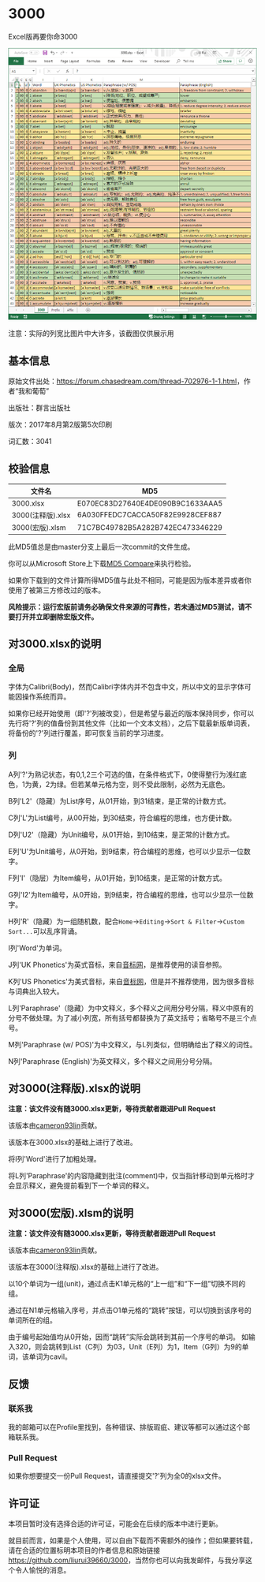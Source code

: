 # 3000

Excel版再要你命3000

![Screenshot1](Screenshot1.png)

注意：实际的列宽比图片中大许多，该截图仅供展示用

## 基本信息

原始文件出处：<https://forum.chasedream.com/thread-702976-1-1.html>，作者“我和葡萄”

出版社：群言出版社

版次：2017年8月第2版第5次印刷

词汇数：3041

## 校验信息

|      文件名       |               MD5                |
| ----------------- | -------------------------------- |
| 3000.xlsx         | E070EC83D27640E4DE090B9C1633AAA5 |
| 3000(注释版).xlsx | 6A030FFEDC7CACCA50F82E9928CEF887 |
| 3000(宏版).xlsm   | 71C7BC49782B5A282B742EC473346229 |

此MD5值总是由master分支上最后一次commit的文件生成。

你可以从Microsoft Store上下载[MD5 Compare](https://www.microsoft.com/store/productId/9NDDMZLM8L0S)来执行检验。

如果你下载到的文件计算所得MD5值与此处不相同，可能是因为版本差异或者你使用了被第三方修改过的版本。

**风险提示：运行宏版前请务必确保文件来源的可靠性，若未通过MD5测试，请不要打开并立即删除宏版文件。**

## 对3000.xlsx的说明

### 全局

字体为Calibri(Body)，然而Calibri字体内并不包含中文，所以中文的显示字体可能因操作系统而异。

如果你已经开始使用（即'?'列被改变），但是希望与最近的版本保持同步，你可以先行将'?'列的值备份到其他文件（比如一个文本文档），之后下载最新版单词表，将备份的'?'列进行覆盖，即可恢复当前的学习进度。

### 列

A列'?'为熟记状态，有0,1,2三个可选的值，在条件格式下，0使得整行为浅红底色，1为黄，2为绿。但若某单元格为空，则不受此限制，必然为无底色。

B列'L2'（隐藏）为List序号，从01开始，到31结束，是正常的计数方式。

C列'L'为List编号，从00开始，到30结束，符合编程的思维，也方便计数。

D列'U2'（隐藏）为Unit编号，从01开始，到10结束，是正常的计数方式。

E列'U'为Unit编号，从0开始，到9结束，符合编程的思维，也可以少显示一位数字。

F列'I'（隐层）为Item编号，从01开始，到10结束，是正常的计数方式。

G列'I2'为Item编号，从0开始，到9结束，符合编程的思维，也可以少显示一位数字。

H列'R'（隐藏）为一组随机数，配合`Home`->`Editing`->`Sort & Filter`->`Custom Sort...`可以乱序背诵。

I列'Word'为单词。

J列'UK Phonetics'为英式音标，来自[音标网](http://www.yinbiao5.com/18.html)，是推荐使用的读音参照。

K列'US Phonetics'为美式音标，来自[音标网](http://www.yinbiao5.com/18.html)，但是并不推荐使用，因为很多音标与词典出入较大。

L列'Paraphrase'（隐藏）为中文释义，多个释义之间用分号分隔，释义中原有的分号不做处理。为了减小列宽，所有括号都替换为了英文括号；省略号不是三个点号。

M列'Paraphrase (w/ POS)'为中文释义，与L列类似，但明确给出了释义的词性。

N列'Paraphrase (English)'为英文释义，多个释义之间用分号分隔。

## 对3000(注释版).xlsx的说明

**注意：该文件没有随3000.xlsx更新，等待贡献者跟进Pull Request**

该版本由[cameron93lin](https://github.com/cameron93lin)贡献。

该版本在3000.xlsx的基础上进行了改进。

将I列'Word'进行了加粗处理。

将L列'Paraphrase'的内容隐藏到批注(comment)中，仅当指针移动到单元格时才会显示释义，避免提前看到下一个单词的释义。

## 对3000(宏版).xlsm的说明

**注意：该文件没有随3000.xlsx更新，等待贡献者跟进Pull Request**

该版本由[cameron93lin](https://github.com/cameron93lin)贡献。

该版本在3000(注释版).xlsx的基础上进行了改进。

以10个单词为一组(unit)，通过点击K1单元格的“上一组”和“下一组”切换不同的组。

通过在N1单元格输入序号，并点击O1单元格的“跳转”按钮，可以切换到该序号的单词所在的组。

由于编号起始值均从0开始，因而“跳转”实际会跳转到其前一个序号的单词。
如输入320，则会跳转到List（C列）为03，Unit（E列）为1，Item（G列）为9的单词，该单词为cavil。

## 反馈

### 联系我

我的邮箱可以在Profile里找到，各种错误、排版瑕疵、建议等都可以通过这个邮箱联系我。

### Pull Request

如果你想要提交一份Pull Request，请直接提交'?'列为全0的xlsx文件。

## 许可证

本项目暂时没有选择合适的许可证，可能会在后续的版本中进行更新。

就目前而言，如果是个人使用，可以自由下载而不需额外的操作；但如果要转载，请在合适的位置标明本项目的作者信息和原始链接<https://github.com/liurui39660/3000>，当然你也可以向我发邮件，与我分享这个令人愉悦的消息。
